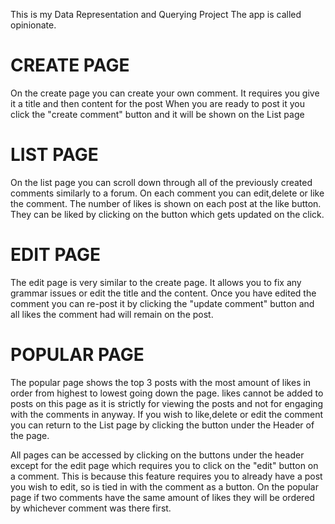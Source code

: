 This is my Data Representation and Querying Project
The app is called opinionate. 

CREATE PAGE
============
On the create page you can create your own comment. It requires you give it a title and then content for the post
When you are ready to post it you click the "create comment" button and it will be shown on the List page

LIST PAGE
===========
On the list page you can scroll down through all of the previously created comments similarly to a forum.
On each comment you can edit,delete or like the comment. The number of likes is shown on each post at the like button.
They can be liked by clicking on the button which gets updated on the click.

EDIT PAGE
===========
The edit page is very similar to the create page. It allows you to fix any grammar issues or edit the title and the content.
Once you have edited the comment you can re-post it by clicking the "update comment" button and all likes the comment had will remain on the post.

POPULAR PAGE
============
The popular page shows the top 3 posts with the most amount of likes in order from highest to lowest going down the page.
likes cannot be added to posts on this page as it is strictly for viewing the posts and not for engaging with the comments in anyway. 
If you wish to like,delete or edit the comment you can return to the List page by clicking the button under the Header of the page.

All pages can be accessed by clicking on the buttons under the header except for the edit page which requires you to click on the "edit" button on a comment.
This is because this feature requires you to already have a post you wish to edit, so is tied in with the comment as a button.
On the popular page if two comments have the same amount of likes they will be ordered by whichever comment was there first.